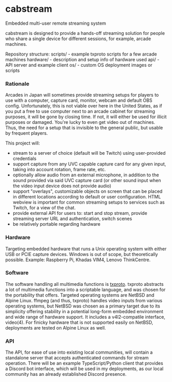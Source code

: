 # cabstream
Embedded multi-user remote streaming system

cabstream is designed to provide a hands-off streaming solution for people who share a single device for different sessions, for example, arcade machines.

Repository structure:
scripts/ - example txproto scripts for a few arcade machines
hardware/ - description and setup info of hardware used
api/ - API server and example client
os/ - custom OS deployment images or scripts

### Rationale

Arcades in Japan will sometimes provide streaming setups for players to use with a computer, capture card, monitor, webcam and default OBS config. Unfortunately, this is not viable over here in the United States, as if you put a free to use computer next to an arcade cabinet for streaming purposes, it will be gone by closing time. If not, it will either be used for illicit purposes or damaged. You're lucky to even get video out of machines.
Thus, the need for a setup that is invisible to the general public, but usable by frequent players.

This project will:
- stream to a server of choice (default will be Twitch) using user-provided credentials
- support capture from any UVC capable capture card for any given input, taking into account rotation, frame rate, etc.
- optionally allow audio from an external microphone, in addition to the sound provided via said UVC capture card (or other sound input when the video input device does not provide audio)
- support "overlays", customizable objects on screen that can be placed in different locations according to default or user configuration. HTML webview is important for common streaming setups to services such as Twitch, for a view of the chat.
- provide external API for users to: start and stop stream, provide streaming server URL and authentication, switch scenes
- be relatively portable regarding hardware

### Hardware

Targeting embedded hardware that runs a Unix operating system with either USB or PCIE capture devices. Windows is out of scope, but theoretically possible.
Example: Raspberry Pi, Khadas VIM4, Lenovo ThinkCentre.

### Software

The software handling all multimedia functions is [txproto](https://github.com/cyanreg/txproto/). txproto abstracts a lot of multimedia functions into a scriptable language, and was chosen for the portability that offers.
Targeted operating systems are NetBSD and Alpine Linux. ffmpeg (and thus, txproto) handles video inputs from various operating systems, but NetBSD was chosen as a primary target due to its simplicity offering stability in a potential long-form embedded environment and wide range of hardware support. It includes a v4l2-compatile interface, video(4). For finicky hardware that is not supported easily on NetBSD, deployments are tested on Alpine Linux as well.

### API

The API, for ease of use into existing local communities, will contain a standalone server that accepts authenticated commands for stream operation. There will be an example TypeScript/Python client that provides a Discord bot interface, which will be used in my deployments, as our local community has an already established Discord presence.
